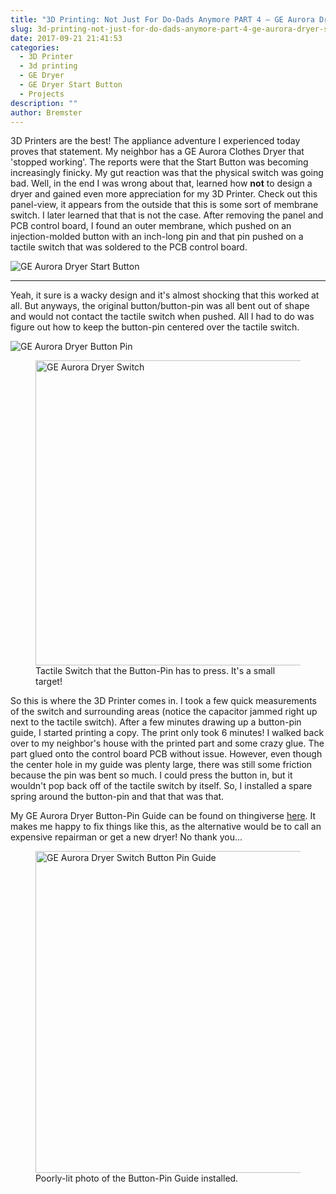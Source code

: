 ```yaml
---
title: "3D Printing: Not Just For Do-Dads Anymore PART 4 – GE Aurora Dryer Start Button Repair"
slug: 3d-printing-not-just-for-do-dads-anymore-part-4-ge-aurora-dryer-start-button-repair
date: 2017-09-21 21:41:53
categories:
  - 3D Printer
  - 3d printing
  - GE Dryer
  - GE Dryer Start Button
  - Projects
description: ""
author: Bremster
---
```



3D Printers are the best! The appliance adventure I experienced today proves that statement. My neighbor has a GE Aurora Clothes Dryer that 'stopped working'. The reports were that the Start Button was becoming increasingly finicky. My gut reaction was that the physical switch was going bad. Well, in the end I was wrong about that, learned how **not** to design a dryer and gained even more appreciation for my 3D Printer. Check out this panel-view, it appears from the outside that this is some sort of membrane switch. I later learned that that is not the case. After removing the panel and PCB control board, I found an outer membrane, which pushed on an injection-molded button with an inch-long pin and that pin pushed on a tactile switch that was soldered to the PCB control board.

![GE Aurora Dryer Start Button](/uploads/2017/09/GE-Aurora-Button-x.jpg)

<hr />

Yeah, it sure is a wacky design and it's almost shocking that this worked at all. But anyways, the original button/button-pin was all bent out of shape and would not contact the tactile switch when pushed. All I had to do was figure out how to keep the button-pin centered over the tactile switch.

![GE Aurora Dryer Button Pin ](/uploads/2017/09/GE-Aurora-Panel-Pin-x.jpg)

<figure>
<a href="/uploads/2017/09/GE-Aurora-Switch-1-x.jpg"><img id="attachment_2204" class="align-center" width="488" src="/uploads/2017/09/GE-Aurora-Switch-1-x.jpg" alt="GE Aurora Dryer Switch"></a>
<figcaption> Tactile Switch that the Button-Pin has to press. It's a small target!</figcaption>
</figure>

So this is where the 3D Printer comes in. I took a few quick measurements of the switch and surrounding areas (notice the capacitor jammed right up next to the tactile switch). After a few minutes drawing up a button-pin guide, I started printing a copy. The print only took 6 minutes! I walked back over to my neighbor's house with the printed part and some crazy glue. The part glued onto the control board PCB without issue. However, even though the center hole in my guide was plenty large, there was still some friction because the pin was bent so much. I could press the button in, but it wouldn't pop back off of the tactile switch by itself. So, I installed a spare spring around the button-pin and that that was that.

My GE Aurora Dryer Button-Pin Guide can be found on thingiverse [here](https://www.thingiverse.com/thing:2547743). It makes me happy to fix things like this, as the alternative would be to call an expensive repairman or get a new dryer! No thank you...

<figure>
  <a href="/uploads/2017/09/GE-Aurora-Switch-installed-x.jpg"><img id="attachment_2202" class="align-center" width="515" src="/uploads/2017/09/GE-Aurora-Switch-installed-x.jpg" alt="GE Aurora Dryer Switch Button Pin Guide"></a>
  <figcaption> Poorly-lit photo of the Button-Pin Guide installed.</figcaption>
</figure>
